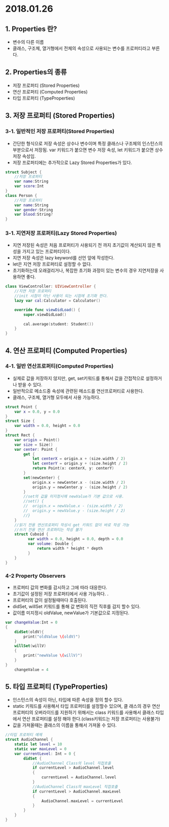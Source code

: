 # 2018.01.26
## 1. Properties 란?
- 변수의 다른 이름
- 클래스, 구조체, 열거형에서 전체의 속성으로 사용되는 변수를 프로퍼티라고 부른다.

## 2. Properties의 종류
- 저장 프로퍼티 (Stored Properties)
- 연산 프로퍼티 (Computed Properties)
- 타입 프로퍼티 (TypeProperties)

## 3. 저장 프로퍼티 (Stored Properties)
### 3-1. 일반적인 저장 프로퍼티(Stored Properties)
- 간단한 형식으로 저장 속성은 상수나 변수이며 특정 클래스나 구조체의 인스턴스의 부분으로서 저장됨. var 키워드가 붙으면 변수 저장 속성, let 키워드가 붙으면 상수 저장 속성임.
- 저장 프로퍼티에는 추가적으로 Lazy Stored Properties가 있다.

~~~swift
struct Subject {
	//저장 프로퍼티
	var name:String
	var score:Int
}
class Person {
	//저장 프로퍼티	var name:String	var gender:String
	var blood:String? }
~~~

### 3-1. 지연저장 프로퍼티(Lazy Stored Properties)
- 지연 저장된 속성은 처음 프로퍼티가 사용되기 전 까지 초기값이 계산되지 않은 특성을 가지고 있는 프로퍼티이다.
- 지연 저장 속성은 lazy keyword를 선언 앞에 작성한다.
- let은 지연 저장 프로퍼티로 설정할 수 없다.
- 초기화하는데 오래걸리거나, 복잡한 초기화 과정이 있는 변수의 경우 지연저장을 사용하면 좋다.

~~~swift
class ViewController: UIViewController {	//지연 저장 프로퍼티	//init 시점이 아닌 사용이 되는 시점에 초기화 한다.	lazy var cal:Calculator = Calculator()	override func viewDidLoad() {		super.viewDidLoad()
		
		cal.average(student: Student())
	}
}
~~~

## 4. 연산 프로퍼티 (Computed Properties)
### 4-1. 일반 연산프로퍼티(Computed Properties)
- 실제로 값을 저장하지 않지만, get, set키워드를 통해서 값을 간접적으로 설정하거나 받을 수 있다.
- 일반적으로 메소드중 속성에 관련된 메소드를 연산프로퍼티로 사용한다.
- 클래스, 구조체, 열거형 모두에서 사용 가능하다.

~~~swift
struct Point {
	var x = 0.0, y = 0.0
}
struct Size {
	var width = 0.0, height = 0.0
}
struct Rect {
	var origin = Point()
	var size = Size()
	var center: Point {
		get {
			let centerX = origin.x + (size.width / 2)
			let centerY = origin.y + (size.height / 2)
			return Point(x: centerX, y: centerY)
		}
		set(newCenter) {
			origin.x = newCenter.x - (size.width / 2)
			origin.y = newCenter.y - (size.height / 2)
		}
		//set의 값을 미지정시에 newValue가 기본 값으로 사용.
		//set() {
		//	origin.x = newValue.x - (size.width / 2)
		//	origin.y = newValue.y - (size.height / 2)
		//}
	}
	//읽기 전용 연산프로퍼티 작성시 get 키워드 없이 바로 작성 가능
	//쓰기 전용 연산 프로퍼티는 작성 불가
	struct Cuboid {
          var width = 0.0, height = 0.0, depth = 0.0
          var volume: Double {
              return width * height * depth
          }
	}
}
~~~

### 4-2 Property Observers
- 프로퍼티 값의 변화를 감시하고 그에 따라 대응한다.
- 초기값이 설정된 저장 프로퍼티에서 사용 가능하다. .
- 프로퍼티의 값이 설정될때마다 호출된다.
- didSet, willSet 키워드를 통해 값 변화의 직전 직후를 감지 할수 있다.
- 값이름 미지정시 oldValue, newValue가 기본값으로 지정된다.

~~~swift
var changeValue:Int = 0
{
	didSet(oldV){
		print("oldValue \(oldV)")
	}
	willSet(willV)
	{
		print("newValue \(willV)")
	}
}
	changeValue = 4
~~~

## 5. 타입 프로퍼티 (TypeProperties)
- 인스턴스의 속성이 아닌, 타입에 따른 속성을 정의 할수 있다.
- static 키워드를 사용해서 타입 프로퍼티를 설정할수 있으며, 클 래스의 경우 연산 프로퍼티의 오버라이드를 지원하기 위해서는 class 키워드를 사용해서 클래스 타입에서 연산 프로퍼티를 설정 해야 한다.(class키워드는 저장 프로퍼티는 사용불가)
- 값을 가져올때는 클래스의 이름을 통해서 가져올 수 있다.

~~~swift
//타입 프로퍼티 예제
struct AudioChannel {	static let level = 10	static var maxLevel = 0	var currentLevel: Int = 0 {		didSet {
			//AudioChannel Class의 level 직접호출			if currentLevel > AudioChannel.level
			{
				currentLevel = AudioChannel.level
			}
			//AudioChannel Class의 maxLevel 직접호출			if currentLevel > AudioChannel.maxLevel			{
				AudioChannel.maxLevel = currentLevel			}
		}
	}
}
~~~